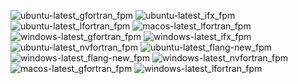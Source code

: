  ![ubuntu-latest_gfortran_fpm](https://img.shields.io/badge/ubuntu--latest_gfortran_fpm-passing-brightgreen) ![ubuntu-latest_ifx_fpm](https://img.shields.io/badge/ubuntu--latest_ifx_fpm-failing-red) ![ubuntu-latest_lfortran_fpm](https://img.shields.io/badge/ubuntu--latest_lfortran_fpm-failing-red) ![macos-latest_lfortran_fpm](https://img.shields.io/badge/macos--latest_lfortran_fpm-failing-red) ![windows-latest_gfortran_fpm](https://img.shields.io/badge/windows--latest_gfortran_fpm-failing-red) ![windows-latest_ifx_fpm](https://img.shields.io/badge/windows--latest_ifx_fpm-failing-red) ![ubuntu-latest_nvfortran_fpm](https://img.shields.io/badge/ubuntu--latest_nvfortran_fpm-failing-red) ![ubuntu-latest_flang-new_fpm](https://img.shields.io/badge/ubuntu--latest_flang--new_fpm-failing-red) ![windows-latest_flang-new_fpm](https://img.shields.io/badge/windows--latest_flang--new_fpm-failing-red) ![windows-latest_nvfortran_fpm](https://img.shields.io/badge/windows--latest_nvfortran_fpm-failing-red) ![macos-latest_gfortran_fpm](https://img.shields.io/badge/macos--latest_gfortran_fpm-passing-brightgreen) ![windows-latest_lfortran_fpm](https://img.shields.io/badge/windows--latest_lfortran_fpm-failing-red)

